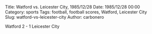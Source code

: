 Title: Watford vs. Leicester City, 1985/12/28
Date: 1985/12/28 00:00
Category: sports
Tags: football, football scores, Watford, Leicester City
Slug: watford-vs-leicester-city
Author: carbonero


Watford 2 - 1 Leicester City
